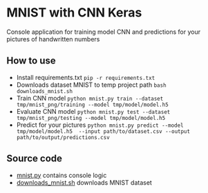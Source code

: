 # MNIST with CNN Keras
Console application for training model CNN and predictions for your pictures of handwritten numbers
## How to use
* Install requirements.txt `pip -r requirements.txt`
* Downloads dataset MNIST to temp project path `bash downloads_mnist.sh`
* Train CNN model `python mnist.py train --dataset tmp/mnist_png/training --model tmp/model/model.h5`
* Evaluate CNN model `python mnist.py test --dataset tmp/mnist_png/testing --model tmp/model/model.h5`
* Predict for your pictures `python mnist.py predict --model tmp/model/model.h5  --input path/to/dataset.csv --output path/to/output/predictions.csv` 


## Source code
* [mnist.py](mnist.py) contains console logic
* [downloads_mnist.sh](downloads_mnist.sh) downloads MNIST dataset
